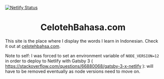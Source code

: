[![Netlify Status](https://api.netlify.com/api/v1/badges/c21155b7-2c84-45c3-8f48-aa305d45801e/deploy-status)](https://app.netlify.com/sites/lucid-curie-27eb3e/deploys)

<h1 align="center">
 CelotehBahasa.com
</h1>

This site is the place where I display the words I learn in Indonesian.
Check it out at [celotehbahsa.com](https://celotehbahsa.com).

Note to self: I was forced to set an environment variable of `NODE_VERSION=12` in order to deploy to Netlify with Gatsby 3 ( https://stackoverflow.com/questions/66880068/gatsby-3-x-netlify ): will have to be removed eventually as node versions need to move on.
